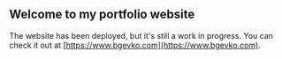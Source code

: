 ## Welcome to my portfolio website
The website has been deployed, but it's still a work in progress. You can check it out at [https://www.bgevko.com](https://www.bgevko.com).
